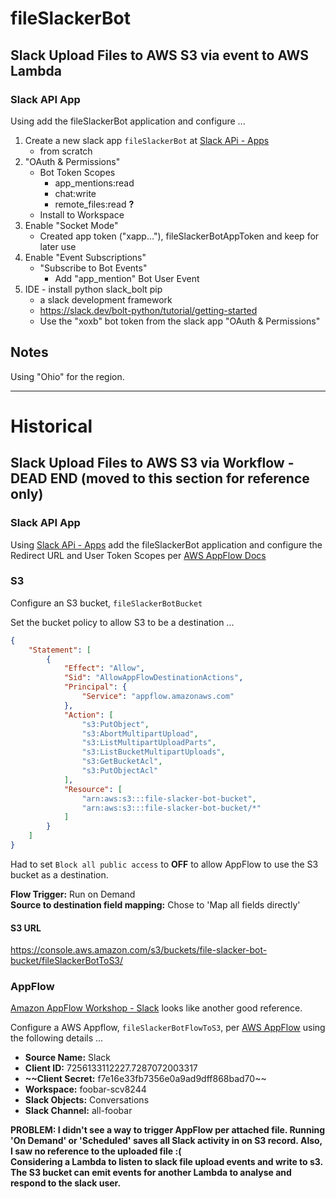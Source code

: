 # fileSlackerBot

## Slack Upload Files to AWS S3 via event to AWS Lambda

### Slack API App

Using  add the fileSlackerBot application and configure ...  

1. Create a new slack app `fileSlackerBot` at [Slack APi - Apps](https://api.slack.com/apps/)
    - from scratch
2. "OAuth & Permissions"
    - Bot Token Scopes
        - app_mentions:read
        - chat:write
        - remote_files:read **?**
    - Install to Workspace
3. Enable "Socket Mode"
    - Created app token ("xapp..."), fileSlackerBotAppToken and keep for later use
5. Enable "Event Subscriptions"
    - "Subscribe to Bot Events"
        - Add "app_mention" Bot User Event
6. IDE - install python slack_bolt pip
    - a slack development framework
    - https://slack.dev/bolt-python/tutorial/getting-started
    - Use the "xoxb" bot token from the slack app "OAuth & Permissions"

## Notes

Using "Ohio" for the region.

---

# Historical 

## Slack Upload Files to AWS S3 via Workflow - DEAD END (moved to this section for reference only)

### Slack API App

Using [Slack APi - Apps](https://api.slack.com/apps/) add the fileSlackerBot application and configure the Redirect URL
and User Token Scopes per [AWS AppFlow Docs](https://docs.aws.amazon.com/appflow/latest/userguide/slack.html)

### S3

Configure an S3 bucket, `fileSlackerBotBucket`

Set the bucket policy to allow S3 to be a destination ...
```json
{
    "Statement": [
        {
            "Effect": "Allow",
            "Sid": "AllowAppFlowDestinationActions",
            "Principal": {
                "Service": "appflow.amazonaws.com"
            },
            "Action": [
                "s3:PutObject",
                "s3:AbortMultipartUpload",
                "s3:ListMultipartUploadParts",
                "s3:ListBucketMultipartUploads",
                "s3:GetBucketAcl",
                "s3:PutObjectAcl"
            ],
            "Resource": [
                "arn:aws:s3:::file-slacker-bot-bucket",
                "arn:aws:s3:::file-slacker-bot-bucket/*"
            ]
        }
    ]
}
```
Had to set `Block all public access` to **OFF** to allow AppFlow to use the S3 bucket as a destination.

**Flow Trigger:** Run on Demand  
**Source to destination field mapping:** Chose to 'Map all fields directly'

#### S3 URL
https://console.aws.amazon.com/s3/buckets/file-slacker-bot-bucket/fileSlackerBotToS3/

### AppFlow

[Amazon AppFlow Workshop - Slack](https://catalog.us-east-1.prod.workshops.aws/workshops/9787ec94-1ace-44cc-91e5-976ad7ddc0b1/en-US/slack) looks like another good reference.

Configure a AWS Appflow, `fileSlackerBotFlowToS3`, per [AWS AppFlow](https://us-east-2.console.aws.amazon.com/appflow/home?region=us-east-2/)
using the following details ...
- **Source Name:** Slack
- **Client ID:** 7256133112227.7287072003317
- **~~Client Secret:** f7e16e33fb7356e0a9ad9dff868bad70~~
- **Workspace:** foobar-scv8244
- **Slack Objects:** Conversations
- **Slack Channel:** all-foobar

**PROBLEM: I didn't see a way to trigger AppFlow per attached file. Running 'On Demand' or 'Scheduled' saves all Slack 
activity in on S3 record. Also, I saw no reference to the uploaded file :(  
Considering a Lambda to listen to slack file upload events and write to s3.  
The S3 bucket can emit events for another Lambda to analyse and respond to the slack user.**